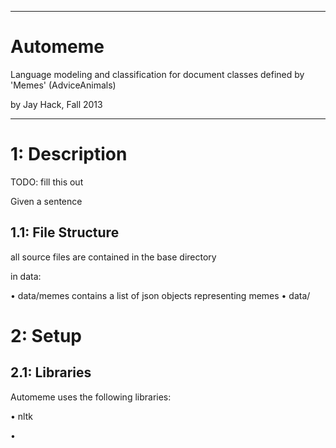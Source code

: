 -----------------------------------------------------

Automeme
========
Language modeling and classification for document 
classes defined by 'Memes' (AdviceAnimals)

by Jay Hack, Fall 2013

-----------------------------------------------------

1: Description
==============

TODO: fill this out

Given a sentence

1.1: File Structure
-------------------

all source files are contained in the base directory

in data:

• data/memes contains a list of json objects representing
memes
• data/

2: Setup
========

2.1: Libraries
--------------

Automeme uses the following libraries:

• nltk

• 


